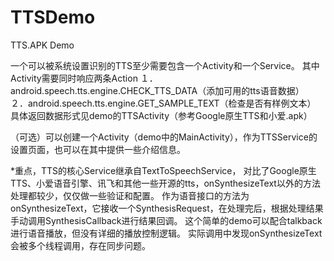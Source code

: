 # TTSDemo
TTS.APK Demo

一个可以被系统设置识别的TTS至少需要包含一个Activity和一个Service。
其中Activity需要同时响应两条Action
１．android.speech.tts.engine.CHECK_TTS_DATA（添加可用的tts语音数据）　　　　　　　
２．android.speech.tts.engine.GET_SAMPLE_TEXT（检查是否有样例文本）
具体返回数据形式见demo的TTSActivity（参考Google原生TTS和小爱.apk）

（可选）可以创建一个Activity（demo中的MainActivity），作为TTSService的设置页面，也可以在其中提供一些介绍信息。

*重点，TTS的核心Service继承自TextToSpeechService，
对比了Google原生TTS、小爱语音引擎、讯飞和其他一些开源的tts，onSynthesizeText以外的方法处理都较少，仅仅做一些验证和配置。
作为语音接口的方法为onSynthesizeText，它接收一个SynthesisRequest，在处理完后，根据处理结果手动调用SynthesisCallback进行结果回调。
这个简单的demo可以配合talkback进行语音播放，但没有详细的播放控制逻辑。
实际调用中发现onSynthesizeText会被多个线程调用，存在同步问题。
